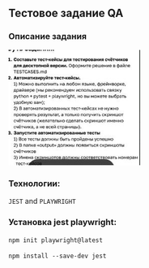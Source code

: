 ## Тестовое задание QA

### Описание задания

![alt text](image.png)

### Технологии:
`JEST` and `PLAYWRIGHT`

### Установка jest playwright:

```npm init playwright@latest```

```npm install --save-dev jest```



